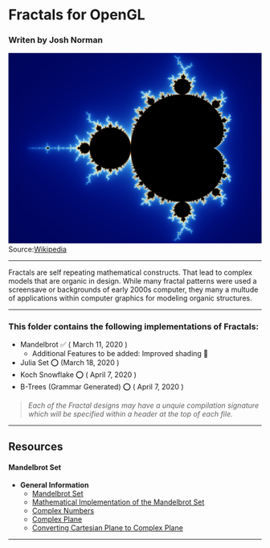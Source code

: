 # Fractals for OpenGL 
### Writen by Josh Norman

![alt text](mandelbrot.jpg)
Source:[Wikipedia](https://en.wikipedia.org/wiki/Mandelbrot_set)

---

Fractals are self repeating mathematical constructs. That lead to complex models that are organic in design. While many fractal patterns were used a screensave or backgrounds of early 2000s computer, they many a multude of applications within computer graphics for modeling organic structures. 

---

### This folder contains the following implementations of Fractals:

- Mandelbrot :white_check_mark: ( March 11, 2020 )
    - Additional Features to be added: Improved shading :wrench:
- Julia Set :o: (March 18, 2020 )
- Koch Snowflake :o: ( April 7, 2020 )
- B-Trees (Grammar Generated) :o: ( April 7, 2020 )
    
>*Each of the Fractal designs may have a unquie compilation signature which will be specified within a header at the top of each file.*

--- 
## Resources 

#### Mandelbrot Set
* **General Information**
    * [Mandelbrot Set](https://en.wikipedia.org/wiki/Mandelbrot_set)
    * [Mathematical Implementation of the Mandelbrot Set](https://mathworld.wolfram.com/MandelbrotSet.html)
    * [Complex Numbers](https://en.wikipedia.org/wiki/Complex_plane)
    * [Complex Plane](https://mathworld.wolfram.com/ComplexPlane.html)
    * [Converting Cartesian Plane to Complex Plane](http://warp.povusers.org/Mandelbrot/)
* ** 
